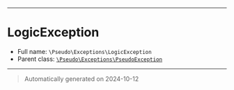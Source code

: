 ***

# LogicException





* Full name: `\Pseudo\Exceptions\LogicException`
* Parent class: [`\Pseudo\Exceptions\PseudoException`](./PseudoException.md)






***
> Automatically generated on 2024-10-12
